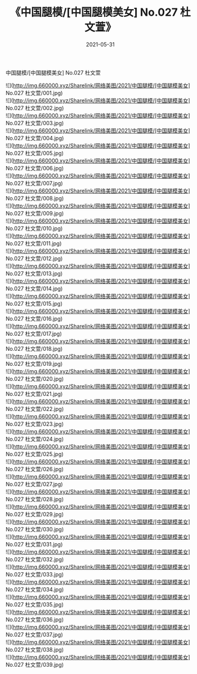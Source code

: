 ﻿---
layout: post
title:  《中国腿模/[中国腿模美女] No.027 杜文萱》
date:   2021-05-31
img: http://img.660000.xyz/Sharelink/网络美图/2021/中国腿模/[中国腿模美女] No.027 杜文萱/000.jpg
categories: [美女, 清纯, 唯美]
---

中国腿模/[中国腿模美女] No.027 杜文萱

 ![](http://img.660000.xyz/Sharelink/网络美图/2021/中国腿模/[中国腿模美女] No.027 杜文萱/001.jpg) <br>![](http://img.660000.xyz/Sharelink/网络美图/2021/中国腿模/[中国腿模美女] No.027 杜文萱/002.jpg) <br>![](http://img.660000.xyz/Sharelink/网络美图/2021/中国腿模/[中国腿模美女] No.027 杜文萱/003.jpg) <br>![](http://img.660000.xyz/Sharelink/网络美图/2021/中国腿模/[中国腿模美女] No.027 杜文萱/004.jpg) <br>![](http://img.660000.xyz/Sharelink/网络美图/2021/中国腿模/[中国腿模美女] No.027 杜文萱/005.jpg) <br>![](http://img.660000.xyz/Sharelink/网络美图/2021/中国腿模/[中国腿模美女] No.027 杜文萱/006.jpg) <br>![](http://img.660000.xyz/Sharelink/网络美图/2021/中国腿模/[中国腿模美女] No.027 杜文萱/007.jpg) <br>![](http://img.660000.xyz/Sharelink/网络美图/2021/中国腿模/[中国腿模美女] No.027 杜文萱/008.jpg) <br>![](http://img.660000.xyz/Sharelink/网络美图/2021/中国腿模/[中国腿模美女] No.027 杜文萱/009.jpg) <br>![](http://img.660000.xyz/Sharelink/网络美图/2021/中国腿模/[中国腿模美女] No.027 杜文萱/010.jpg) <br>![](http://img.660000.xyz/Sharelink/网络美图/2021/中国腿模/[中国腿模美女] No.027 杜文萱/011.jpg) <br>![](http://img.660000.xyz/Sharelink/网络美图/2021/中国腿模/[中国腿模美女] No.027 杜文萱/012.jpg) <br>![](http://img.660000.xyz/Sharelink/网络美图/2021/中国腿模/[中国腿模美女] No.027 杜文萱/013.jpg) <br>![](http://img.660000.xyz/Sharelink/网络美图/2021/中国腿模/[中国腿模美女] No.027 杜文萱/014.jpg) <br>![](http://img.660000.xyz/Sharelink/网络美图/2021/中国腿模/[中国腿模美女] No.027 杜文萱/015.jpg) <br>![](http://img.660000.xyz/Sharelink/网络美图/2021/中国腿模/[中国腿模美女] No.027 杜文萱/016.jpg) <br>![](http://img.660000.xyz/Sharelink/网络美图/2021/中国腿模/[中国腿模美女] No.027 杜文萱/017.jpg) <br>![](http://img.660000.xyz/Sharelink/网络美图/2021/中国腿模/[中国腿模美女] No.027 杜文萱/018.jpg) <br>![](http://img.660000.xyz/Sharelink/网络美图/2021/中国腿模/[中国腿模美女] No.027 杜文萱/019.jpg) <br>![](http://img.660000.xyz/Sharelink/网络美图/2021/中国腿模/[中国腿模美女] No.027 杜文萱/020.jpg) <br>![](http://img.660000.xyz/Sharelink/网络美图/2021/中国腿模/[中国腿模美女] No.027 杜文萱/021.jpg) <br>![](http://img.660000.xyz/Sharelink/网络美图/2021/中国腿模/[中国腿模美女] No.027 杜文萱/022.jpg) <br>![](http://img.660000.xyz/Sharelink/网络美图/2021/中国腿模/[中国腿模美女] No.027 杜文萱/023.jpg) <br>![](http://img.660000.xyz/Sharelink/网络美图/2021/中国腿模/[中国腿模美女] No.027 杜文萱/024.jpg) <br>![](http://img.660000.xyz/Sharelink/网络美图/2021/中国腿模/[中国腿模美女] No.027 杜文萱/025.jpg) <br>![](http://img.660000.xyz/Sharelink/网络美图/2021/中国腿模/[中国腿模美女] No.027 杜文萱/026.jpg) <br>![](http://img.660000.xyz/Sharelink/网络美图/2021/中国腿模/[中国腿模美女] No.027 杜文萱/027.jpg) <br>![](http://img.660000.xyz/Sharelink/网络美图/2021/中国腿模/[中国腿模美女] No.027 杜文萱/028.jpg) <br>![](http://img.660000.xyz/Sharelink/网络美图/2021/中国腿模/[中国腿模美女] No.027 杜文萱/029.jpg) <br>![](http://img.660000.xyz/Sharelink/网络美图/2021/中国腿模/[中国腿模美女] No.027 杜文萱/030.jpg) <br>![](http://img.660000.xyz/Sharelink/网络美图/2021/中国腿模/[中国腿模美女] No.027 杜文萱/031.jpg) <br>![](http://img.660000.xyz/Sharelink/网络美图/2021/中国腿模/[中国腿模美女] No.027 杜文萱/032.jpg) <br>![](http://img.660000.xyz/Sharelink/网络美图/2021/中国腿模/[中国腿模美女] No.027 杜文萱/033.jpg) <br>![](http://img.660000.xyz/Sharelink/网络美图/2021/中国腿模/[中国腿模美女] No.027 杜文萱/034.jpg) <br>![](http://img.660000.xyz/Sharelink/网络美图/2021/中国腿模/[中国腿模美女] No.027 杜文萱/035.jpg) <br>![](http://img.660000.xyz/Sharelink/网络美图/2021/中国腿模/[中国腿模美女] No.027 杜文萱/036.jpg) <br>![](http://img.660000.xyz/Sharelink/网络美图/2021/中国腿模/[中国腿模美女] No.027 杜文萱/037.jpg) <br>![](http://img.660000.xyz/Sharelink/网络美图/2021/中国腿模/[中国腿模美女] No.027 杜文萱/038.jpg) <br>![](http://img.660000.xyz/Sharelink/网络美图/2021/中国腿模/[中国腿模美女] No.027 杜文萱/039.jpg) <br>
